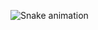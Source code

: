 ![Snake animation](https://github.com/hemillyalamos/hemillyalamos-aqui/blob/output/github-contribution-grid-snake.svg)

